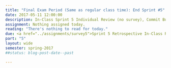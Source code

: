 ```yaml
---
title: "Final Exam Period (Same as regular class time): End Sprint #5"
date: 2017-05-11 12:00:00
description: In-Class Sprint 5 Individual Review (no survey), Commit Bug Fixes, Review Product Backlog and decide and plan for release items
assignment: Nothing assigned today.
reading: "There's nothing to read for today."
due: <a href="../assignments/survey5">Sprint 5 Retrospective In-Class Review</a>, <a href="../assignments/peer">Self and Peer Evaluation</a>
part: "5"
layout: wide
semester: spring-2017
##status: blog-post-date--past

---
```


